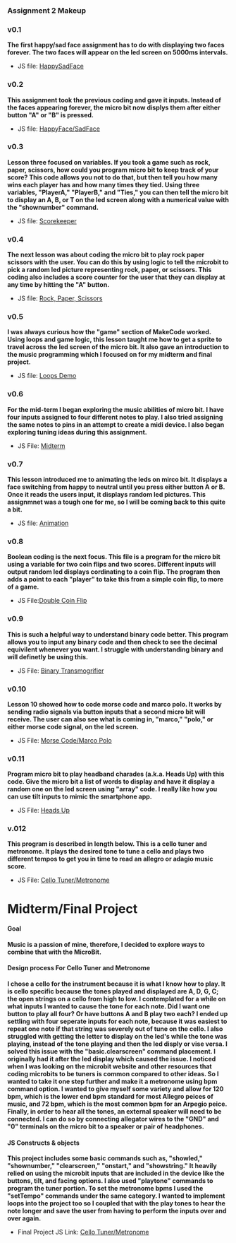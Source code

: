 ### Assignment 2 Makeup

### v0.1

**The first happy/sad face assignment has to do with displaying two faces forever. The two faces will appear on the led screen on 5000ms intervals.** 
* JS file: [HappySadFace](v.01-HappySadFace.js*)

### v0.2

**This assignment took the previous coding and gave it inputs. Instead of the faces appearing forever, the micro bit now displys them after either button "A" or "B" is pressed.**
* JS file: [HappyFace/SadFace](v.02-HappySadFace.js*)
  
### v0.3

**Lesson three focused on variables. If you took a game such as rock, paper, scissors, how could you program micro bit to keep track of your score? This code allows you not to do that, but then tell you how many wins each player has and how many times they tied. Using three variables, "PlayerA," "PlayerB," and "Ties," you can then tell the micro bit to display an A, B, or T on the led screen along with a numerical value with the "shownumber" command.**
* JS file: [Scorekeeper](v.03-ScoreKeeper.js*)

### v0.4

**The next lesson was about coding the micro bit to play rock paper scissors with the user. You can do this by using logic to tell the microbit to pick a random led picture representing rock, paper, or scissors. This coding also includes a score counter for the user that they can display at any time by hitting the "A" button.**
* JS file: [Rock, Paper, Scissors](v.04-Rock,Paper,Scissors.js*)

### v0.5 

**I was always curious how the "game" section of MakeCode worked. Using loops and game logic, this lesson taught me how to get a sprite to travel across the led screen of the micro bit. It also gave an introduction to the music programming which I focused on for my midterm and final project.** 
* JS file: [Loops Demo](v.05-Loops.js*)

### v0.6

**For the mid-term I began exploring the music abilities of micro bit. I have four inputs assigned to four different notes to play. I also tried assigning the same notes to pins in an attempt to create a midi device. I also began exploring tuning ideas during this assignment.**
* JS File: [Midterm](v.06-MIDIMidterm.js*)

### v0.7

**This lesson introduced me to animating the leds on mirco bit. It displays a face switching from happy to neutral until you press either button A or B. Once it reads the users input, it displays random led pictures. This assignmnet was a tough one for me, so I will be coming back to this quite a bit.**
* JS file: [Animation](https://github.com/csmit353/Animation.git*)

### v0.8

**Boolean coding is the next focus. This file is a program for the micro bit using a variable for two coin flips and two scores. Different inputs will output random led displays cordinating to a coin flip. The program then adds a point to each "player" to take this from a simple coin flip, to more of a game.**
* JS File:[Double Coin Flip](https://github.com/csmit353/X2-Coin-Flip-.git*)

### v0.9

**This is such a helpful way to understand binary code better. This program allows you to input any binary code and then check to see the decimal equivilent whenever you want. I struggle with understanding binary and will definetly be using this.**
* JS File: [Binary Transmogrifier](https://github.com/csmit353/Binary-Transmogrifier.git*)

### v0.10

**Lesson 10 showed how to code morse code and marco polo. It works by sending radio signals via button inputs that a second micro bit will receive. The user can also see what is coming in, "marco," "polo," or either morse code signal, on the led screen.**
* JS File: [Morse Code/Marco Polo](https://github.com/csmit353/Marco-Polo-Morse-Code.git*)

### v0.11

**Program micro bit to play headband charades (a.k.a. Heads Up) with this code. Give the micro bit a list of words to display and have it display a random one on the led screen using "array" code. I really like how you can use tilt inputs to mimic the smartphone app.**
* JS File: [Heads Up](https://github.com/csmit353/Heads-Up.git*)

### v.012
**This program is described in length below. This is a cello tuner and metronome. It plays the desired tone to tune a cello and plays two different tempos to get you in time to read an allegro or adagio music score.**
* JS File: [Cello Tuner/Metronome](https://github.com/csmit353/Cello-Tuner-Metronome-Code-File.git*)

# Midterm/Final Project

#### Goal

**Music is a passion of mine, therefore, I decided to explore ways to combine that with the MicroBit.**

#### Design process For Cello Tuner and Metronome

**I chose a cello for the instrument because it is what I know how to play. It is cello specific because the tones played and displayed are A, D, G, C; the open strings on a cello from high to low. I contemplated for a while on what inputs I wanted to cause the tone for each note. Did I want one button to play all four? Or have buttons A and B play two each? I ended up settling with four seperate inputs for each note, because it was easiest to repeat one note if that string was severely out of tune on the cello. I also struggled with getting the letter to display on the led's while the tone was playing, instead of the tone playing and then the led disply or vise versa. I solved this issue with the "basic.clearscreen" command placement. I originally had it after the led display which caused the issue. I noticed when I was looking on the microbit website and other resources that coding microbits to be tuners is common compared to other ideas. So I wanted to take it one step further and make it a metronome using bpm command option. I wanted to give myself some variety and allow for 120 bpm, which is the lower end bpm standard for most Allegro peices of music, and 72 bpm, which is the most common bpm for an Arpegio peice. Finally, in order to hear all the tones, an external speaker will need to be connected. I can do so by connecting allegator wires to the "GND" and "0" terminals on the micro bit to a speaker or pair of headphones.**

#### JS Constructs & objects

**This project includes some basic commands such as, "showled," "shownumber," "clearscreen," "onstart," and "showstring." It heavily relied on using the microbit inputs that are included in the device like the buttons, tilt, and facing options. I also used "playtone" commands to program the tuner portion. To set the metronome bpms I used the "setTempo" commands under the same category. I wanted to implement loops into the project too so I coupled that with the play tones to hear the note longer and save the user from having to perform the inputs over and over again.**

* Final Project JS Link: [Cello Tuner/Metronome](https://github.com/csmit353/Cello-Tuner-Metronome-Code-File.git)

